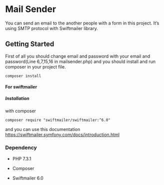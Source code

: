 # Mail Sender #

You can send an email to the another people with a form in this project.
It’s using SMTP protocol with Swiftmailer library.

## Getting Started ##
First of all you should change email and password with your email and password(Line 6,7,15,16 in mailsender.php)
and you should install and run composer in your project file.

` composer install `
#### For swiftmailer ####
##### Installation #####
with composer

` composer require "swiftmailer/swiftmailer:^6.0" `

and you can use this documentation
https://swiftmailer.symfony.com/docs/introduction.html
### Dependency ###
* PHP 7.3.1

* Composer

* Swiftmailer 6.0

